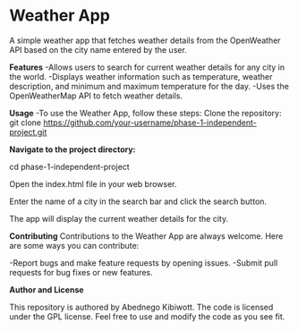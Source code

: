 # Weather App
A simple weather app that fetches weather details from the OpenWeather API based on the city name entered by the user.

**Features**
-Allows users to search for current weather details for any city in the world.
-Displays weather information such as temperature, weather description, and minimum and maximum temperature for the day.
-Uses the OpenWeatherMap API to fetch weather details.

**Usage**
-To use the Weather App, follow these steps:
Clone the repository:
git clone https://github.com/your-username/phase-1-independent-project.git

**Navigate to the project directory:**

cd phase-1-independent-project

Open the index.html file in your web browser.

Enter the name of a city in the search bar and click the search button.

The app will display the current weather details for the city.

**Contributing**
Contributions to the Weather App are always welcome. Here are some ways you can contribute:

-Report bugs and make feature requests by opening issues.
-Submit pull requests for bug fixes or new features.

**Author and License**

This repository is authored by Abednego Kibiwott. The code is licensed under the GPL license. Feel free to use and modify the code as you see fit.










